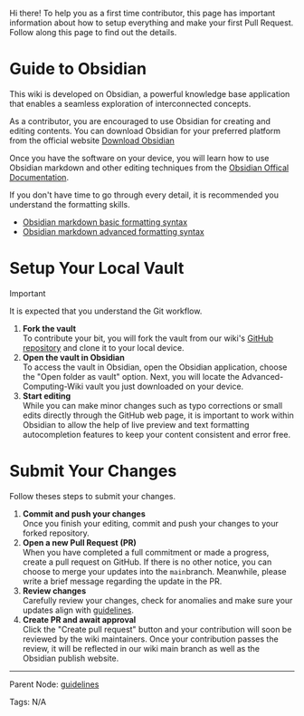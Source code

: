 Hi there! To help you as a first time contributor, this page has important information about how to setup everything and make your first Pull Request. Follow along this page to find out the details.

# Guide to Obsidian

This wiki is developed on Obsidian, a powerful knowledge base application that enables a seamless exploration of interconnected concepts.

As a contributor, you are encouraged to use Obsidian for creating and editing contents. You can download Obsidian for your preferred platform from the official website [Download Obsidian](https://obsidian.md/download)

Once you have the software on your device, you will learn how to use Obsidian markdown and other editing techniques from the [Obsidian Offical Documentation](https://help.obsidian.md/Home).

If you don't have time to go through every detail, it is recommended you understand the formatting skills.

- [Obsidian markdown basic formatting syntax](https://help.obsidian.md/Editing+and+formatting/Basic+formatting+syntax)
- [Obsidian markdown advanced formatting syntax](https://help.obsidian.md/Editing+and+formatting/Advanced+formatting+syntax)

# Setup Your Local Vault

>[!IMPORTANT]
>It is expected that you understand the Git workflow.

1. **Fork the vault**  
    To contribute your bit, you will fork the vault from our wiki's [GitHub repository](https://github.com/kkkkang-a/cs-wiki) and clone it to your local device.
2. **Open the vault in Obsidian**  
    To access the vault in Obsidian, open the Obsidian application, choose the "Open folder as vault" option. Next, you will locate the Advanced-Computing-Wiki vault you just downloaded on your device.
3. **Start editing**  
    While you can make minor changes such as typo corrections or small edits directly through the GitHub web page, it is important to work within Obsidian to allow the help of live preview and text formatting autocompletion features to keep your content consistent and error free.

# Submit Your Changes

Follow theses steps to submit your changes.

1. **Commit and push your changes**  
    Once you finish your editing, commit and push your changes to your forked repository.
2. **Open a new Pull Request (PR)**  
    When you have completed a full commitment or made a progress, create a pull request on GitHub. If there is no other notice, you can choose to merge your updates into the `main`branch. Meanwhile, please write a brief message regarding the update in the PR. 
3. **Review changes**  
    Carefully review your changes, check for anomalies and make sure your updates align with [ guidelines](../Contribution%2520Manual.md#).
4. **Create PR and await approval**  
    Click the "Create pull request" button and your contribution will soon be reviewed by the wiki maintainers. Once your contribution passes the review, it will be reflected in our wiki main branch as well as the Obsidian publish website.

---

Parent Node: [guidelines](./Contribution%2520Manual.md#)

Tags: N/A
